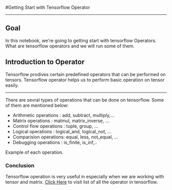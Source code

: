 #Getting Start with Tensorflow Operator

---

## Goal
In this notebook, we're going to getting start with tensorflow Operators. What are tensorflow operators and we will run some of them.


## Introduction to Operator
Tensorflow prodives certain predefined operators that can be performed on tensors. Tensorflow operator helps us to perform basic operation on tensor easily.
___
There are sevral types of operations that can be done on tensorflow. Some of them are mentioned below:
* Arithmetic operations : add, subtract, multiply,...
* Matrix operations : matmul, matrix_inverse, ...
* Control flow operations : tuple, group, ...
* Logical operations : logical_and, logical_not, ...
* Comparision operations: equal, less, not_equal, ...
* Debugging operations : is_finite, is_inf,..

Example of each operation.


### Conclusion
Tensorflow operation is very useful in especially when we are working with tensor and matrix. [Click Here](https://www.tensorflow.org/lite/guide/op_select_allowlist) to visit list of all the operator in tensorflow.
